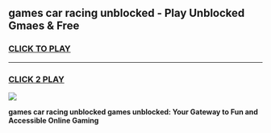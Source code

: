 
## games car racing unblocked - Play Unblocked Gmaes & Free
<h3>
<a href="https://news.freeplayer.one?title=games_car_racing_unblocked&ref=23F">CLICK TO PLAY</a></h3>
<hr>

<h3>
<a href="https://news.freeplayer.one?title=games_car_racing_unblocked&ref=23F">CLICK 2 PLAY</a>
  
</h3>

<a href="https://news.freeplayer.one?title=games_car_racing_unblocked&ref=23F/"><img src="https://clearcache.store/games.png"></a>


**games car racing unblocked games unblocked: Your Gateway to Fun and Accessible Online Gaming**
